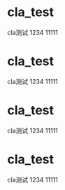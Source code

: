 # cla_test
cla测试
1234
11111
# cla_test
cla测试
1234
11111
# cla_test
cla测试
1234
11111
# cla_test
cla测试
1234
11111
